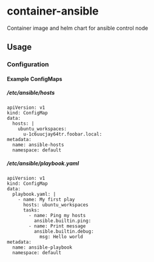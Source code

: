 # container-ansible

Container image and helm chart for ansible control node

## Usage

### Configuration

#### Example ConfigMaps

##### /etc/ansible/hosts

```
apiVersion: v1
kind: ConfigMap
data:
  hosts: |
    ubuntu_workspaces:
      u-1c6uucjay64tr.foobar.local:
metadata:
  name: ansible-hosts
  namespace: default
```

##### /etc/ansible/playbook.yaml

```
apiVersion: v1
kind: ConfigMap
data:
  playbook.yaml: |
    - name: My first play
      hosts: ubuntu_workspaces
      tasks:
        - name: Ping my hosts
          ansible.builtin.ping:
        - name: Print message
          ansible.builtin.debug:
            msg: Hello world
metadata:
  name: ansible-playbook
  namespace: default
```
